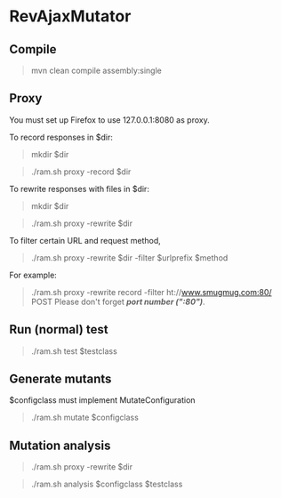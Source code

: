 # RevAjaxMutator

## Compile
> mvn clean compile assembly:single

## Proxy
You must set up Firefox to use 127.0.0.1:8080 as proxy.

To record responses in $dir:
> mkdir $dir

> ./ram.sh proxy -record $dir

To rewrite responses with files in $dir:
> mkdir $dir

> ./ram.sh proxy -rewrite $dir

To filter certain URL and request method,
> ./ram.sh proxy -rewrite $dir -filter $urlprefix $method

For example:
> ./ram.sh proxy -rewrite record -filter ht://www.smugmug.com:80/ POST
Please don't forget ***port number (":80")***.

## Run (normal) test
> ./ram.sh test $testclass

## Generate mutants
$configclass must implement MutateConfiguration
> ./ram.sh mutate $configclass

## Mutation analysis
> ./ram.sh proxy -rewrite $dir

> ./ram.sh analysis $configclass $testclass
